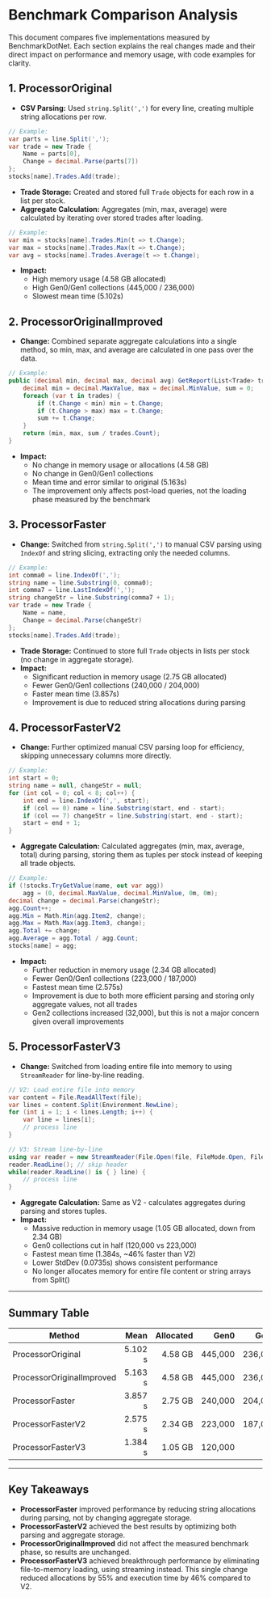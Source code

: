 # Benchmark Comparison Analysis

This document compares five implementations measured by BenchmarkDotNet. Each section explains the real changes made and their direct impact on performance and memory usage, with code examples for clarity.

## 1. ProcessorOriginal
- **CSV Parsing:** Used `string.Split(',')` for every line, creating multiple string allocations per row.
```csharp
// Example:
var parts = line.Split(',');
var trade = new Trade {
    Name = parts[0],
    Change = decimal.Parse(parts[7])
};
stocks[name].Trades.Add(trade);
```
- **Trade Storage:** Created and stored full `Trade` objects for each row in a list per stock.
- **Aggregate Calculation:** Aggregates (min, max, average) were calculated by iterating over stored trades after loading.
```csharp
// Example:
var min = stocks[name].Trades.Min(t => t.Change);
var max = stocks[name].Trades.Max(t => t.Change);
var avg = stocks[name].Trades.Average(t => t.Change);
```
- **Impact:**
    - High memory usage (4.58 GB allocated)
    - High Gen0/Gen1 collections (445,000 / 236,000)
    - Slowest mean time (5.102s)

## 2. ProcessorOriginalImproved
- **Change:** Combined separate aggregate calculations into a single method, so min, max, and average are calculated in one pass over the data.
```csharp
// Example:
public (decimal min, decimal max, decimal avg) GetReport(List<Trade> trades) {
    decimal min = decimal.MaxValue, max = decimal.MinValue, sum = 0;
    foreach (var t in trades) {
        if (t.Change < min) min = t.Change;
        if (t.Change > max) max = t.Change;
        sum += t.Change;
    }
    return (min, max, sum / trades.Count);
}
```
- **Impact:**
    - No change in memory usage or allocations (4.58 GB)
    - No change in Gen0/Gen1 collections
    - Mean time and error similar to original (5.163s)
    - The improvement only affects post-load queries, not the loading phase measured by the benchmark

## 3. ProcessorFaster
- **Change:** Switched from `string.Split(',')` to manual CSV parsing using `IndexOf` and string slicing, extracting only the needed columns.
```csharp
// Example:
int comma0 = line.IndexOf(',');
string name = line.Substring(0, comma0);
int comma7 = line.LastIndexOf(',');
string changeStr = line.Substring(comma7 + 1);
var trade = new Trade {
    Name = name,
    Change = decimal.Parse(changeStr)
};
stocks[name].Trades.Add(trade);
```
- **Trade Storage:** Continued to store full `Trade` objects in lists per stock (no change in aggregate storage).
- **Impact:**
    - Significant reduction in memory usage (2.75 GB allocated)
    - Fewer Gen0/Gen1 collections (240,000 / 204,000)
    - Faster mean time (3.857s)
    - Improvement is due to reduced string allocations during parsing

## 4. ProcessorFasterV2
- **Change:** Further optimized manual CSV parsing loop for efficiency, skipping unnecessary columns more directly.
```csharp
// Example:
int start = 0;
string name = null, changeStr = null;
for (int col = 0; col < 8; col++) {
    int end = line.IndexOf(',', start);
    if (col == 0) name = line.Substring(start, end - start);
    if (col == 7) changeStr = line.Substring(start, end - start);
    start = end + 1;
}
```
- **Aggregate Calculation:** Calculated aggregates (min, max, average, total) during parsing, storing them as tuples per stock instead of keeping all trade objects.
```csharp
// Example:
if (!stocks.TryGetValue(name, out var agg))
    agg = (0, decimal.MaxValue, decimal.MinValue, 0m, 0m);
decimal change = decimal.Parse(changeStr);
agg.Count++;
agg.Min = Math.Min(agg.Item2, change);
agg.Max = Math.Max(agg.Item3, change);
agg.Total += change;
agg.Average = agg.Total / agg.Count;
stocks[name] = agg;
```
- **Impact:**
    - Further reduction in memory usage (2.34 GB allocated)
    - Fewer Gen0/Gen1 collections (223,000 / 187,000)
    - Fastest mean time (2.575s)
    - Improvement is due to both more efficient parsing and storing only aggregate values, not all trades
    - Gen2 collections increased (32,000), but this is not a major concern given overall improvements

## 5. ProcessorFasterV3
- **Change:** Switched from loading entire file into memory to using `StreamReader` for line-by-line reading.
```csharp
// V2: Load entire file into memory
var content = File.ReadAllText(file);
var lines = content.Split(Environment.NewLine);
for (int i = 1; i < lines.Length; i++) {
    var line = lines[i];
    // process line
}

// V3: Stream line-by-line
using var reader = new StreamReader(File.Open(file, FileMode.Open, FileAccess.Read));
reader.ReadLine(); // skip header
while(reader.ReadLine() is { } line) {
    // process line
}
```
- **Aggregate Calculation:** Same as V2 - calculates aggregates during parsing and stores tuples.
- **Impact:**
    - Massive reduction in memory usage (1.05 GB allocated, down from 2.34 GB)
    - Gen0 collections cut in half (120,000 vs 223,000)
    - Fastest mean time (1.384s, ~46% faster than V2)
    - Lower StdDev (0.0735s) shows consistent performance
    - No longer allocates memory for entire file content or string arrays from Split()

---

## Summary Table
| Method                    | Mean    | Allocated | Gen0        | Gen1        | Gen2       |
|-------------------------- |--------:|----------:|------------:|------------:|-----------:|
| ProcessorOriginal         | 5.102 s |   4.58 GB | 445,000     | 236,000     | 16,000     |
| ProcessorOriginalImproved | 5.163 s |   4.58 GB | 445,000     | 236,000     | 16,000     |
| ProcessorFaster           | 3.857 s |   2.75 GB | 240,000     | 204,000     | 15,000     |
| ProcessorFasterV2         | 2.575 s |   2.34 GB | 223,000     | 187,000     | 32,000     |
| ProcessorFasterV3         | 1.384 s |   1.05 GB | 120,000     | N/A         | N/A        |

---

## Key Takeaways
- **ProcessorFaster** improved performance by reducing string allocations during parsing, not by changing aggregate storage.
- **ProcessorFasterV2** achieved the best results by optimizing both parsing and aggregate storage.
- **ProcessorOriginalImproved** did not affect the measured benchmark phase, so results are unchanged.
- **ProcessorFasterV3** achieved breakthrough performance by eliminating file-to-memory loading, using streaming instead. This single change reduced allocations by 55% and execution time by 46% compared to V2.

